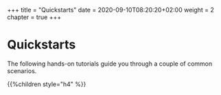 +++
title = "Quickstarts"
date = 2020-09-10T08:20:20+02:00
weight = 2
chapter = true
+++

# Quickstarts

The following hands-on tutorials guide you through a couple of common scenarios.

{{%children style="h4" %}}